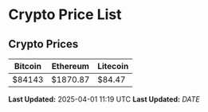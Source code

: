 # Crypto Price List

## Crypto Prices
| Bitcoin | Ethereum | Litecoin |
| ------- | -------- | -------- |
| $84143 | $1870.87 | $84.47 |
**Last Updated:** 2025-04-01 11:19 UTC
**Last Updated:** $DATE$
